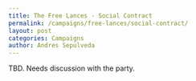 ```yaml
---
title: The Free Lances - Social Contract
permalink: /campaigns/free-lances/social-contract/
layout: post
categories: Campaigns
author: Andres Sepulveda
---
```


TBD. Needs discussion with the party.